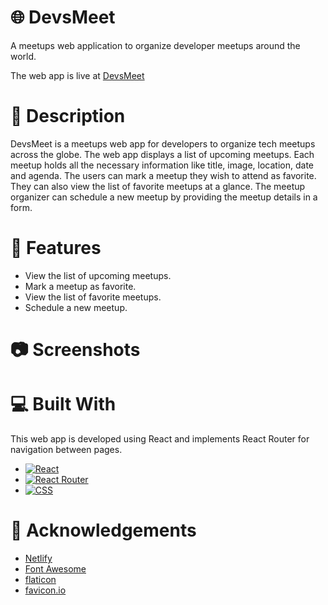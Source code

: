 # 🌐 DevsMeet

A meetups web application to organize developer meetups around the world.

The web app is live at [DevsMeet](https://soft-nasturtium-17701b.netlify.app/)

# 📃 Description

DevsMeet is a meetups web app for developers to organize tech meetups across the globe.
The web app displays a list of upcoming meetups. Each meetup holds all the necessary information like title, image, location, date and agenda.
The users can mark a meetup they wish to attend as favorite. They can also view the list of favorite meetups at a glance.
The meetup organizer can schedule a new meetup by providing the meetup details in a form.

# 🎯 Features

* View the list of upcoming meetups.
* Mark a meetup as favorite.
* View the list of favorite meetups.
* Schedule a new meetup.

# 📷 Screenshots

# 💻 Built With

This web app is developed using React and implements React Router for navigation between pages.

* [![React][react-shield]][react-url]
* [![React Router][react-router-shield]][react-router-url]
* [![CSS][css-shield]][css-url]

# 📝 Acknowledgements

* [Netlify](https://www.netlify.com/)
* [Font Awesome](https://fontawesome.com)
* [flaticon](https://www.flaticon.com/)
* [favicon.io](https://favicon.io/)

<!-- REFERENCE VARIABLES -->
[react-shield]: https://img.shields.io/badge/react-%2320232a.svg?style=for-the-badge&logo=react&logoColor=%2361DAFB
[react-url]: https://reactjs.org/
[react-router-shield]: https://img.shields.io/badge/React_Router-CA4245?style=for-the-badge&logo=react-router&logoColor=white
[react-router-url]: https://reactrouter.com/en/main
[css-shield]: https://img.shields.io/badge/css3-%231572B6.svg?style=for-the-badge&logo=css3&logoColor=white
[css-url]: https://www.w3.org/Style/CSS/Overview.en.html
